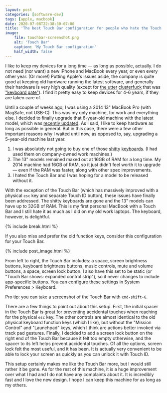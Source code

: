 ```yaml
---
layout: post
categories: [software-dev]
tags: [apple, macbook]
date: 2020-07-08T22:38:30-07:00
title: 'The best Touch Bar configuration for people who hate the Touch Bar: Or, how I finally upgraded my 6-year-old MacBook'
image:
    file: touchbar-screenshot.png
    alt: 'Touch Bar'
    caption: 'My Touch Bar configuration'
    half_width: false
---
```


I like to keep my devices for a long time &mdash; as long as possible, actually. I do not need (nor want) a new iPhone and MacBook every year, or even every other year. (Or more!) Putting Apple's issues aside, the company is quite good at keeping old hardware running the latest software, and generally their hardware is very high quality (except for [the utter](https://mjtsai.com/blog/2018/06/23/apple-launches-keyboard-repair-program-for-macbook-and-macbook-pro/) [clusterfuck](https://mjtsai.com/blog/2019/11/07/limits-to-apples-butterfly-keyboard-repair-program/) that was ["keyboard gate"](https://daringfireball.net/linked/2020/02/10/waititi-keyboards)). I find it pretty easy to keep devices for 4-6 years, if they are taken care of.

<!--excerpt-->

Until a couple of weeks ago, I was using a 2014 13" MacBook Pro (with MagSafe, not USB-C). This was my only machine, for work and everything else. I decided to finally upgrade that 6-year-old machine with the latest model, which was [recently updated](https://www.apple.com/newsroom/2020/05/apple-updates-13-inch-macbook-pro-with-magic-keyboard-double-the-storage-and-faster-performance/). As I said, I like to keep hardware as long as possible in general. But in this case, there were a few other important reasons why I waited until now, as opposed to, say, upgrading a 5-year-old machine last year.

1. I was absolutely not going to buy one of those [shitty](https://mjtsai.com/blog/2019/11/01/tylenol-moment-for-apples-laptop-keyboards/) [keyboards](https://mjtsai.com/blog/2019/11/08/falling-back-to-an-older-mbp/). (I had used them on company-owned work machines.)
2. The 13" models remained maxed out at 16GB of RAM for a long time. My 2014 machine had 16GB of RAM, so it just didn't feel worth it to upgrade &mdash; even if the RAM was faster, along with other spec improvements.
3. I hated the Touch Bar and I was hoping for a model to be released without it.

With the exception of the Touch Bar (which has massively improved with a physical `esc` key and separate Touch ID button), these issues have finally been addressed. The shitty keyboards are gone and the 13" models can have up to 32GB of RAM. This is my first personal MacBook with a Touch Bar and I still hate it as much as I did on my old work laptops. The keyboard, however, is delightful.

{% include break.html %}

If you also miss and prefer the old function keys, consider this configuration for your Touch Bar.

{% include post_image.html %}

From left to right, the Touch Bar includes: a space, screen brightness buttons, keyboard brightness buttons, music controls, mute and volume buttons, a space, screen lock button. I also have this set to be static (or "Touch Bar shows: expanded control strip"), so it never changes to include app-specific buttons. You can configure these settings in System Preferences > Keyboard.

Pro tip: you can take a screenshot of the Touch Bar with `cmd-shift-6`.

There are a few things to point out about this setup. First, the initial spacer in the Touch Bar is great for preventing accidental touches when reaching for the physical `esc` key. The other controls are almost identical to the old physical keyboard function keys (which I like), but without the "Mission Control" and "Launchpad" keys, which I think are actions better invoked via track pad gestures. Finally, I decided to add a screen lock button on the right end of the Touch Bar because it felt too empty otherwise, and the spacer to its left helps prevent accidental touches. Of all the options, screen lock felt the most useful, and it has been. It is actually very convenient to be able to lock your screen as quickly as you can unlock it with Touch ID.

This setup certainly makes me like the Touch Bar more, but I would still rather it be gone. As for the rest of this machine, it is a huge improvement over what I had and I do not have any complaints about it. It is incredibly fast and I love the new design. I hope I can keep this machine for as long as my others.

